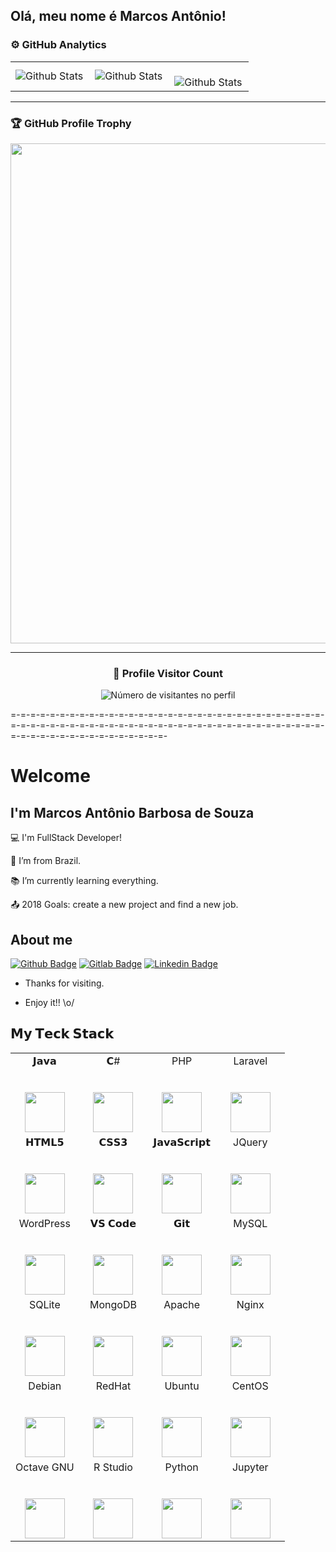 ## Olá, meu nome é Marcos Antônio!

### ⚙️ GitHub Analytics

<table>
  <tr>
    <td>
      <img
        align="left"
        src="https://github-readme-stats.vercel.app/api?username=marcos-abs&theme=dark&hide_border=false&include_all_commits=true"
        alt="Github Stats"
      />
    </td>
    <td>
      <img
        align="left"
        src="https://github-readme-stats.vercel.app/api/top-langs/?username=marcos-abs&theme=dark&hide_border=false&include_all_commits=true&count_private=true&layout=compact"
        alt="Github Stats"
      />
    </td>
    <td>
      <br />
      <img
        align="left"
        src="https://github-readme-streak-stats.herokuapp.com/?user=marcos-abs&theme=dark&hide_border=false"
        alt="Github Stats"
      />
    </td>
  </tr>
</table>

--- 

### 🏆 GitHub Profile Trophy

<p align="center">
  <a
    href="https://github.com/ryo-ma/github-profile-trophy"
    title="repositório de troféus"
  >
    <img
      width="800"
      src="https://github-profile-trophy.vercel.app/?username=iuricode&column=8&theme=darkhub&no-frame=true&no-bg=true"
    />
  </a>
</p>

---

<div align="center">
  <h3><b>📍 Profile Visitor Count</b></h3>
</div>

<p align="center">
  <img
    src="https://profile-counter.glitch.me/iuricode/count.svg"
    alt="Número de visitantes no perfil"
  />
</p>

=-=-=-=-=-=-=-=-=-=-=-=-=-=-=-=-=-=-=-=-=-=-=-=-=-=-=-=-=-=-=-=-=-=-=-=-=-=-=-=-=-=-=-=-=-=-=-=-=-=-=-=-=-=-=-=-=-=-=-=-=-=-=-=-=-=-=-=-=-=-=-=-=-=-=-=-=-=-=-=-
# Welcome

## I'm Marcos Antônio Barbosa de Souza

:computer: I'm FullStack Developer!

:house_with_garden: I’m from Brazil.

:books: I’m currently learning everything.

:outbox_tray: 2018 Goals: create a new project and find a new job.

## About me

[![Github Badge](https://img.shields.io/badge/-Github-000?style=flat-square&logo=Github&logoColor=white&link=https://github.com/marcos-abs)](https://github.com/marcos-abs)
[![Gitlab Badge](https://img.shields.io/badge/-Gitlab-000?style=flat-square&logo=Gitlab&logoColor=white&link=https://gitlab.com/marcos-abs)](https://gitlab.com/marcos-abs)
[![Linkedin Badge](https://img.shields.io/badge/-LinkedIn-black?style=flat-square&logo=Linkedin&logoColor=white&link=https://www.linkedin.com/in/marcos-abs)](https://www.linkedin.com/in/marcos-abs)

- Thanks for visiting.

- Enjoy it!! \o/

## 𝗠𝘆 𝗧𝗲𝗰𝗸 𝗦𝘁𝗮𝗰𝗸

<table>
  <tbody>
    <tr valign="top">
      <td width="25%" align="center">
        <span>𝗝𝗮𝘃𝗮</span><br><br><br>
        <img height="64px" src="https://cdn.svgporn.com/logos/java.svg">
      </td>
      <td width="25%" align="center">
        <span>𝗖#</span><br><br><br>
        <img height="64px" src="https://cdn.svgporn.com/logos/c-sharp.svg">
      </td>
      <td width="25%" align="center">
        <span>PHP</span><br><br><br>
        <img height="64px" src="https://cdn.svgporn.com/logos/php.svg">
      </td>
      <td width="25%" align="center">
        <span>Laravel</span><br><br><br>
        <img height="64px" src="https://cdn.svgporn.com/logos/laravel.svg">
      </td>
    </tr>
    <tr valign="top">
      <td width="25%" align="center">
        <span>𝗛𝗧𝗠𝗟𝟱</span><br><br><br>
        <img height="64px" src="https://cdn.svgporn.com/logos/html-5.svg">
      </td>
      <td width="25%" align="center">
        <span>𝗖𝗦𝗦𝟯</span><br><br><br>
        <img height="64px" src="https://cdn.svgporn.com/logos/css-3.svg">
      </td>
      <td width="25%" align="center">
        <span>𝗝𝗮𝘃𝗮𝗦𝗰𝗿𝗶𝗽𝘁</span><br><br><br>
        <img height="64px" src="https://cdn.svgporn.com/logos/javascript.svg">
      </td>
      <td width="25%" align="center">
        <span>JQuery</span><br><br><br>
        <img height="64px" src="https://cdn.svgporn.com/logos/jquery.svg">
      </td>
    </tr>
    <tr valign="top">
      <td width="25%" align="center">
        <span>WordPress</span><br><br><br>
        <img height="64px" src="https://cdn.svgporn.com/logos/wordpress.svg">
      </td>
      <td width="25%" align="center">
        <span>𝗩𝗦 𝗖𝗼𝗱𝗲</span><br><br><br>
        <img height="64px" src="https://cdn.svgporn.com/logos/visual-studio-code.svg">
      </td>
      <td width="25%" align="center">
        <span>𝗚𝗶𝘁</span><br><br><br>
        <img height="64px" src="https://cdn.svgporn.com/logos/git-icon.svg">
      </td>
      <td width="25%" align="center">
        <span>MySQL</span><br><br><br>
        <img height="64px" src="https://cdn.svgporn.com/logos/mysql.svg">
      </td>
    </tr>
    <tr valign="top">
      <td width="25%" align="center">
        <span>SQLite</span><br><br><br>
        <img height="64px" src="https://cdn.svgporn.com/logos/sqlite.svg">
      </td>
      <td width="25%" align="center">
        <span>MongoDB</span><br><br><br>
        <img height="64px" src="https://cdn.svgporn.com/logos/mongodb.svg">
      </td>
      <td width="25%" align="center">
        <span>Apache</span><br><br><br>
        <img height="64px" src="https://cdn.svgporn.com/logos/apache.svg">
      </td>
      <td width="25%" align="center">
        <span>Nginx</span><br><br><br>
        <img height="64px" src="https://cdn.svgporn.com/logos/nginx.svg">
      </td>
    <tr valign="top">
      <td width="25%" align="center">
        <span>Debian</span><br><br><br>
        <img height="64px" src="https://cdn.svgporn.com/logos/debian.svg">
      </td>
      <td width="25%" align="center">
        <span>RedHat</span><br><br><br>
        <img height="64px" src="https://cdn.svgporn.com/logos/redhat.svg">
      </td>
      <td width="25%" align="center">
        <span>Ubuntu</span><br><br><br>
        <img height="64px" src="https://cdn.svgporn.com/logos/ubuntu.svg">
      </td>
      <td width="25%" align="center">
        <span>CentOS</span><br><br><br>
        <img height="64px" src="https://cdn.svgporn.com/logos/centos.svg">
      </td>
    </tr>
    <tr valign="top">
      <td width="25%" align="center">
        <span>Octave GNU</span><br><br><br>
        <img height="64px" src="https://upload.wikimedia.org/wikipedia/commons/6/6a/Gnu-octave-logo.svg">
      </td>
      <td width="25%" align="center">
        <span>R Studio</span><br><br><br>
        <img height="64px" src="https://upload.wikimedia.org/wikipedia/commons/d/d0/RStudio_logo_flat.svg">
      </td>
      <td width="25%" align="center">
        <span>Python</span><br><br><br>
        <img height="64px" src="https://upload.wikimedia.org/wikipedia/commons/c/c3/Python-logo-notext.svg">
      </td>
      <td width="25%" align="center">
        <span>Jupyter</span><br><br><br>
        <img height="64px" src="https://upload.wikimedia.org/wikipedia/commons/3/38/Jupyter_logo.svg">
      </td>
    </tr>
  </tbody>
</table>
